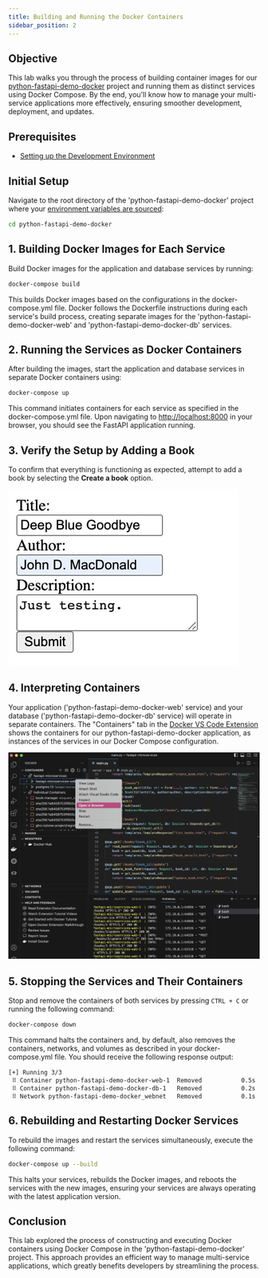 ```yaml
---
title: Building and Running the Docker Containers
sidebar_position: 2
---
```


## Objective
This lab walks you through the process of building container images for our [python-fastapi-demo-docker](https://github.com/aws-samples/python-fastapi-demo-docker) project and running them as distinct services using Docker Compose. By the end, you'll know how to manage your multi-service applications more effectively, ensuring smoother development, deployment, and updates.
## Prerequisites
- [Setting up the Development Environment](../../intro/python/environment-setup.md)

## Initial Setup
Navigate to the root directory of the 'python-fastapi-demo-docker' project where your [environment variables are sourced](../../intro/python/environment-setup):
```bash
cd python-fastapi-demo-docker
```
## 1. Building Docker Images for Each Service
Build Docker images for the application and database services by running:

```bash
docker-compose build
```

This builds Docker images based on the configurations in the docker-compose.yml file. Docker follows the Dockerfile instructions during each service's build process, creating separate images for the 'python-fastapi-demo-docker-web' and 'python-fastapi-demo-docker-db' services.

## 2. Running the Services as Docker Containers
After building the images, start the application and database services in separate Docker containers using:
```bash
docker-compose up
```

This command initiates containers for each service as specified in the docker-compose.yml file. Upon navigating to [http://localhost:8000](http://localhost:8000/) in your browser, you should see the FastAPI application running.

## 3. Verify the Setup by Adding a Book
To confirm that everything is functioning as expected, attempt to add a book by selecting the **Create a book** option.

![Image](./images/app-create-book.png)

## 4. Interpreting Containers
Your application ('python-fastapi-demo-docker-web' service) and your database ('python-fastapi-demo-docker-db' service) will operate in separate containers. The "Containers" tab in the [Docker VS Code Extension](https://code.visualstudio.com/docs/containers/overview) shows the containers for our python-fastapi-demo-docker application, as instances of the services in our Docker Compose configuration.

![Image](./images/docker-extension-open-in-browser.png)

## 5. Stopping the Services and Their Containers
Stop and remove the containers of both services by pressing `CTRL + C` or running the following command:
```bash
docker-compose down
```

This command halts the containers and, by default, also removes the containers, networks, and volumes as described in your docker-compose.yml file. You should receive the following response output:

```
[+] Running 3/3
 ⠿ Container python-fastapi-demo-docker-web-1  Removed           0.5s
 ⠿ Container python-fastapi-demo-docker-db-1   Removed           0.2s
 ⠿ Network python-fastapi-demo-docker_webnet   Removed           0.1s
```

## 6. Rebuilding and Restarting Docker Services

To rebuild the images and restart the services simultaneously, execute the following command:

```bash
docker-compose up --build
```

This halts your services, rebuilds the Docker images, and reboots the services with the new images, ensuring your services are always operating with the latest application version.

## Conclusion

This lab explored the process of constructing and executing Docker containers using Docker Compose in the 'python-fastapi-demo-docker' project. This approach provides an efficient way to manage multi-service applications, which greatly benefits developers by streamlining the process.
